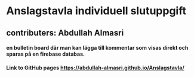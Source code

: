 # Anslagstavla individuell slutuppgift
## contributers: Abdullah Almasri
#### en bulletin board där man kan lägga till kommentar som visas direkt och sparas på en firebase databas.
#### Link to GitHub pages https://abdullah-almasri.github.io/Anslagstavla/
